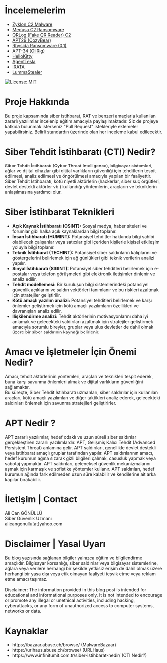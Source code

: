 # İncelemelerim
<ul>
<li><a href="Zyklon_IoC/">Zyklon C2 Malware</a></li>
<li><a href="Medusa_IoC/">Medusa C2 Ransomware</a></li>
<li><a href="QRLog_IoC/">QRLog (Fake QR Reader) C2</a></li>
<li><a href="APT29_IoC/">APT29 (CozyBear)</a></li>
<li><a href="Rhysida_IoC/">Rhysida Ransomware (0.1)</a></li>
<li><a href="APT34_IoC/">APT-34 (OilRig)</a></li>
<li><a href="HelloKitty_IoC/">HelloKitty</a></li>
<li><a href="AgentTesla_IoC/">AgentTesla</a></li>
<li><a href="IRATA_IoC/">IRATA</a></li>
<li><a href="LummaStealer_C2_IoC/">LummaStealer</a></li>
</ul>

[![License: MIT](https://img.shields.io/badge/License-MIT-yellow.svg)](https://opensource.org/licenses/MIT)

# Proje Hakkında
<p>
  Bu proje kapsamında siber istihbarat, RAT ve benzeri amaçlarla kullanılan zararlı yazılımlar incelenip eğitim amacıyla paylaşılmaktadır. Siz de projeye katkıda bulunmak isterseniz "Pull Request" istekleriyle eklemeler yapabilirsiniz. Belirli standardın üzerinde olan her inceleme kabul edilecektir.
</p>

# Siber Tehdit İstihbaratı (CTI) Nedir?
<p>
  Siber Tehdit İstihbaratı (Cyber Threat Intelligence), bilgisayar sistemleri, ağlar ve dijital cihazlar gibi dijital varlıkların güvenliği için tehditlerin tespit edilmesi, analiz edilmesi ve öngörülmesi amacıyla yapılan bir faaliyettir.
  <br>
  Siber Tehdit İstihbaratı, kötü niyetli aktörlerin (hackerlar, siber suç örgütleri, devlet destekli aktörler vb.) kullandığı yöntemlerin, araçların ve tekniklerin anlaşılmasına yardımcı olur.
</p>

# Siber İstihbarat Teknikleri
<p>
  <ul>
    <li><b>Açık Kaynak İstihbaratı (OSINT):</b> Sosyal medya, haber siteleri ve forumlar gibi halka açık kaynaklardan bilgi toplanır.</li>
    <li><b>İnsan İstihbaratı (HUMINT):</b> Potansiyel tehditler hakkında bilgi sahibi olabilecek çalışanlar veya satıcılar gibi içeriden kişilerle kişisel etkileşim yoluyla bilgi toplanır.</li>
    <li><b>Teknik İstihbarat (TECHINT):</b> Potansiyel siber saldırıların kalıplarını ve göstergelerini belirlemek için ağ günlükleri gibi teknik verilerin analizi yapılır.</li>
    <li><b>Sinyal İstihbaratı (SIGINT):</b> Potansiyel siber tehditleri belirlemek için e-postalar veya telefon görüşmeleri gibi elektronik iletişimler dinlenir ve analiz edilir.</li>
    <li><b>Tehdit modellemesi:</b> Bir kuruluşun bilgi sistemlerindeki potansiyel güvenlik açıklarını ve saldırı vektörleri tanımlanır ve bu riskleri azaltmak için stratejiler geliştirilir.</li>
    <li><b>Kötü amaçlı yazılım analizi:</b> Potansiyel tehditleri belirlemek ve karşı önlemler geliştirmek için kötü amaçlı yazılımların özellikleri ve davranışları analiz edilir.</li>
    <li><b>İlişkilendirme analizi:</b> Tehdit aktörlerinin motivasyonlarını daha iyi anlamak ve gelecekteki saldırıları azaltmak için stratejiler geliştirmek amacıyla sorumlu bireyler, gruplar veya ulus devletler de dahil olmak üzere bir siber saldırının kaynağı belirlenir.</li>
  </ul>
</p>

# Amacı ve İşletmeler İçin Önemi Nedir?
<p>
  Amacı, tehdit aktörlerinin yöntemleri, araçları ve teknikleri tespit ederek, buna karşı savunma önlemleri almak ve dijital varlıkların güvenliğini sağlamaktır.
  <br>  
  Bu süreçte, Siber Tehdit İstihbaratı uzmanları, siber saldırılar için kullanılan araçları, kötü amaçlı yazılımları ve diğer taktikleri analiz ederek, gelecekteki saldırıları önlemek için savunma stratejileri geliştirirler.
</p>

# APT Nedir ?
<p>
  APT zararlı yazılımlar, hedef odaklı ve uzun süreli siber saldırılar gerçekleştiren zararlı yazılımlardır. APT, Gelişmiş Kalıcı Tehdit (Advanced Persistent Threat) anlamına gelir. APT saldırıları, genellikle devlet destekli veya istihbarat amaçlı gruplar tarafından yapılır. APT saldırılarının amacı, hedef kurumun ağına sızarak gizli bilgileri çalmak, casusluk yapmak veya sabotaj yapmaktır. APT saldırıları, geleneksel güvenlik mekanizmalarını aşmak için karmaşık ve sofistike yöntemler kullanır. APT saldırıları, hedef kurumun ağında fark edilmeden uzun süre kalabilir ve kendilerine ait arka kapılar bırakabilir.
</p>

# İletişim | Contact 
<p>
  Ali Can GÖNÜLLÜ<br>
  Siber Güvenlik Uzmanı<br>
  alicangonullu[at]yahoo.com
</p>

# Disclaimer | Yasal Uyarı
<p>
  Bu blog yazısında sağlanan bilgiler yalnızca eğitim ve bilgilendirme amaçlıdır. Bilgisayar korsanlığı, siber saldırılar veya bilgisayar sistemlerine, ağlara veya verilere herhangi bir şekilde yetkisiz erişim de dahil olmak üzere herhangi bir yasa dışı veya etik olmayan faaliyeti teşvik etme veya reklam etme amacı taşımaz.
<br><br>  
  Disclaimer: The information provided in this blog post is intended for educational and informational purposes only. It is not intended to encourage or promote any illegal or unethical activities, including hacking, cyberattacks, or any form of unauthorized access to computer systems, networks or data.
</p>

# Kaynaklar
<ul>
<li>https://bazaar.abuse.ch/browse/ (MalwareBazaar)</li>
<li>https://urlhaus.abuse.ch/browse/ (URLHaus)</li>
<li>https://www.infinitumit.com.tr/siber-istihbarat-nedir/ (CTI Nedir?)</li>
</ul>

